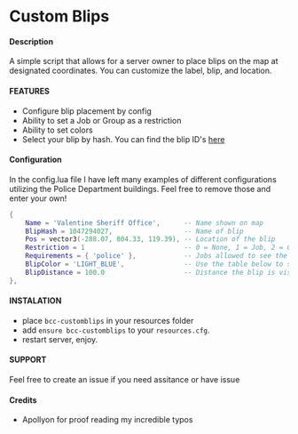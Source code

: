 # Custom Blips

#### Description

A simple script that allows for a server owner to place blips on the map at designated coordinates. You can customize the label, blip, and location.

#### FEATURES

- Configure blip placement by config
- Ability to set a Job or Group as a restriction
- Ability to set colors
- Select your blip by hash. You can find the blip ID's [here](https://github.com/femga/rdr3_discoveries/tree/master/useful_info_from_rpfs/textures/blips_mp)

#### Configuration

In the config.lua file I have left many examples of different configurations utilizing the Police Department buildings. Feel free to remove those and enter your own!

```lua
{
    Name = 'Valentine Sheriff Office',      -- Name shown on map
    BlipHash = 1047294027,                  -- Name of blip
    Pos = vector3(-288.07, 804.33, 119.39), -- Location of the blip
    Restriction = 1                         -- 0 = None, 1 = Job, 2 = Group
    Requirements = { 'police' },            -- Jobs allowed to see the blip. {} for public
    BlipColor = 'LIGHT_BLUE',               -- Use the table below to select your color
    BlipDistance = 100.0                    -- Distance the blip is visible from. 0 for always visible
},
```

#### INSTALATION

- place `bcc-customblips` in your resources folder
- add `ensure bcc-customblips` to your `resources.cfg`.
- restart server, enjoy.

#### SUPPORT

Feel free to create an issue if you need assitance or have issue

#### Credits

- Apollyon for proof reading my incredible typos
